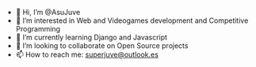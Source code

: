 - 👋 Hi, I’m @AsuJuve
- 👀 I’m interested in Web and Videogames development  and Competitive Programming
- 🌱 I’m currently learning Django and Javascript
- 💞️ I’m looking to collaborate on Open Source projects
- 📫 How to reach me: superjuve@outlook.es
